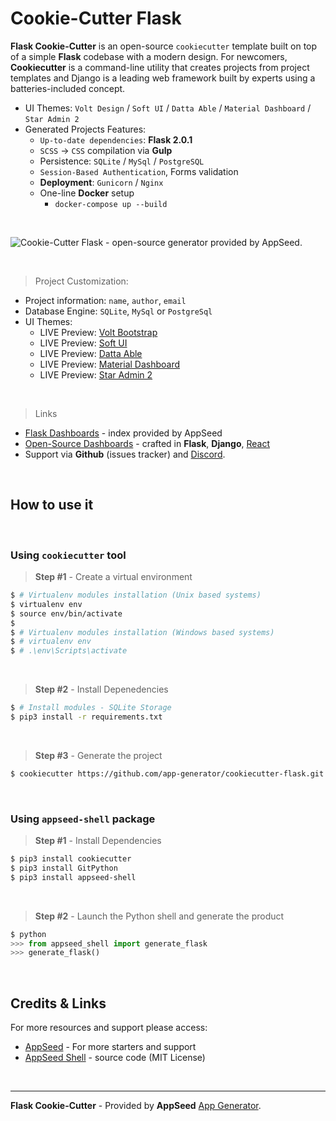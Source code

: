 # Cookie-Cutter Flask

**Flask Cookie-Cutter** is an open-source `cookiecutter` template built on top of a simple **Flask** codebase with a modern design. For newcomers, **Cookiecutter** is a command-line utility that creates projects from project templates and Django is a leading web framework built by experts using a batteries-included concept.

- UI Themes: `Volt Design` / `Soft UI` / `Datta Able` / `Material Dashboard` / `Star Admin 2`
- Generated Projects Features:
  - `Up-to-date dependencies`: **Flask 2.0.1**
  - `SCSS` -> `CSS` compilation via **Gulp**   
  - Persistence: `SQLite` / `MySql` / `PostgreSQL`
  - `Session-Based Authentication`, Forms validation
  - **Deployment**: `Gunicorn` / `Nginx`
  - One-line **Docker** setup
    - `docker-compose up --build` 

<br />

![Cookie-Cutter Flask - open-source generator provided by AppSeed.](https://user-images.githubusercontent.com/51070104/143268488-323b8bf6-298c-4fc6-b81e-d5cdced1a1db.jpg)

<br />

> Project Customization:

- Project information: `name`, `author`, `email`
- Database Engine: `SQLite`, `MySql` or `PostgreSql`
- UI Themes:
  - LIVE Preview: [Volt Bootstrap](https://flask-volt-dashboard.appseed-srv1.com/)
  - LIVE Preview: [Soft UI](https://flask-soft-ui-dashboard.appseed-srv1.com/)
  - LIVE Preview: [Datta Able](https://flask-datta-able.appseed-srv1.com/)
  - LIVE Preview: [Material Dashboard](https://flask-material-dashboard.appseed-srv1.com/)
  - LIVE Preview: [Star Admin 2](https://flask-star-admin.appseed-srv1.com/)

<br />

> Links

- [Flask Dashboards](https://appseed.us/admin-dashboards/flask) - index provided by AppSeed
- [Open-Source Dashboards](https://appseed.us/admin-dashboards/open-source) - crafted in **Flask**, **Django**, [React](https://appseed.us/apps/react)
- Support via **Github** (issues tracker) and [Discord](https://discord.gg/fZC6hup).

<br />

## How to use it

<br />

### Using `cookiecutter` tool 

> **Step #1** - Create a virtual environment  

```bash
$ # Virtualenv modules installation (Unix based systems)
$ virtualenv env
$ source env/bin/activate
$
$ # Virtualenv modules installation (Windows based systems)
$ # virtualenv env
$ # .\env\Scripts\activate 
```

<br />

> **Step #2** - Install Depenedencies 

```bash
$ # Install modules - SQLite Storage
$ pip3 install -r requirements.txt
```

<br />

> **Step #3** - Generate the project 

```bash
$ cookiecutter https://github.com/app-generator/cookiecutter-flask.git
```

<br />

### Using `appseed-shell` package 

> **Step #1** - Install Dependencies

```bash
$ pip3 install cookiecutter
$ pip3 install GitPython
$ pip3 install appseed-shell
```

<br />

> **Step #2** - Launch the Python shell and generate the product

```python
$ python
>>> from appseed_shell import generate_flask
>>> generate_flask()
```

<br />

## Credits & Links

For more resources and support please access: 

- [AppSeed](https://appseed.us) - For more starters and support
- [AppSeed Shell](https://github.com/app-generator/appseed-shell-py) - source code (MIT License)

<br />

---
**Flask Cookie-Cutter** - Provided by **AppSeed** [App Generator](https://appseed.us/app-generator).
